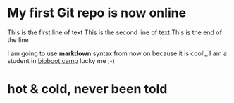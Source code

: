 ﻿# My first Git repo is now online
This is the first line of text
This is the second line of text
This is the end of the line

I am going to use **markdown** syntax from now on because it is cool!_
I am a student in [bioboot camp](http://bioboot.github.io/web-2015/) lucky me ;-)

# hot & cold, never been told
